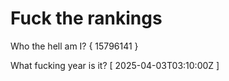 # Fuck the rankings

Who the hell am I?
{ 15796141 }

What fucking year is it?
[ 2025-04-03T03:10:00Z ]
